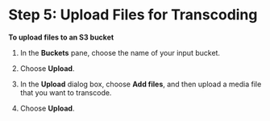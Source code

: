 # Step 5: Upload Files for Transcoding<a name="upload-input-files"></a><a name="upload-with-s3"></a>

**To upload files to an S3 bucket**

1. In the **Buckets** pane, choose the name of your input bucket\. 

1. Choose **Upload**\.

1. In the **Upload** dialog box, choose **Add files**, and then upload a media file that you want to transcode\.

1. Choose **Upload**\.